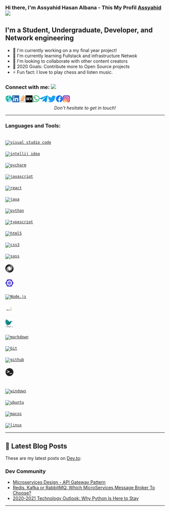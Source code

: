 ### Hi there, I'm Assyahid Hasan Albana - This My Profil [Assyahid][website] <img src="https://github.com/blackcater/blackcater/raw/master/images/Hi.gif" height="32" />

## I'm a Student, Undergraduate, Developer, and Network engineering

- 🔭 I'm currently working on a my final year project!
- 🌱 I'm currently learning Fullstack and infrastructure Netwok
- 👯 I'm looking to collaborate with other content creators
- 🥅 2020 Goals: Contribute more to Open Source projects
- ⚡ Fun fact: I love to play chess and listen music.

### Connect with me: <img src="https://media.giphy.com/media/LnQjpWaON8nhr21vNW/giphy.gif" height="32">

[<img align="left" alt="Assyahid" height="22px" src="./SocialLogo/Web.png" />][website]
[<img align="left" alt="Assyahid | LinkedIn" height="22px" src="./SocialLogo/LinkedIn.png" />][linkedin]
[<img align="left" alt="Assyahid | Stackoverflow" height="22px" src="./SocialLogo/StackOverflow.png" />][stackoverflow]
[<img align="left" alt="Assyahid | Dev" height="22px" src="./SocialLogo/Dev.png" />][dev]
[<img align="left" alt="Assyahid | Whatsapp" height="22px" src="./SocialLogo/WhatsApp.png" />][whatsapp]
[<img align="left" alt="Assyahid | Telegram" height="22px" src="./SocialLogo/Telegram.png" />][telegram]
[<img align="left" alt="Assyahid | Twitter" height="22px" src="./SocialLogo/Twitter.png" />][twitter]
[<img align="left" alt="Assyahid | Facebook" height="22px" src="./SocialLogo/Facebook.png" />][facebook]
[<img align="left" alt="Assyahid | Instagram" height="22px" src="./SocialLogo/Instagram.png" />][instagram]




<br />

<p align=center>
<em>Don't hesitate to get in touch!</em>
</p>

---

### Languages and Tools:

[<code>
<img alt="visual studio code" width="26px" src="https://img.icons8.com/fluent/240/000000/visual-studio-code-2019.png" />
</code>](https://code.visualstudio.com/)
[<code>
<img alt="intellij idea" width="26px" src="https://img.icons8.com/color/240/000000/intellij-idea.png" />
</code>](https://www.jetbrains.com/idea/)
[<code>
<img alt="pycharm" width="26px" src="https://img.icons8.com/color/240/000000/pycharm.png" />
</code>](https://www.jetbrains.com/pycharm/)
[<code>
<img alt="javascript" width="26px" src="https://img.icons8.com/color/240/000000/javascript.png" />
</code>](https://developer.mozilla.org/en-US/docs/Web/JavaScript)
[<code>
<img alt="react" width="26px" src="https://img.icons8.com/color/240/000000/react-native.png" />
</code>](https://reactjs.org/)
[<code>
<img alt="java" width="26px" src="https://img.icons8.com/color/240/000000/java-coffee-cup-logo.png">
</code>](https://docs.oracle.com/en/java/)
[<code>
<img alt="python" width="26px" src="https://img.icons8.com/color/240/000000/python.png">
</code>](https://www.python.org/)
[<code>
<img alt="typescript" width="26px" src="https://img.icons8.com/color/240/000000/typescript.png">
</code>](https://www.typescriptlang.org/)
[<code>
<img alt="html5" width="26px" src="https://img.icons8.com/color/240/000000/html-5.png">
</code>](https://developer.mozilla.org/en-US/docs/Web/HTML)
[<code>
<img alt="css3" width="26px" src="https://img.icons8.com/color/240/000000/css3.png">
</code>](https://developer.mozilla.org/en-US/docs/Web/CSS)
[<code>
<img alt="sass" width="26px" src="https://img.icons8.com/color/240/000000/sass.png">
</code>](https://sass-lang.com/)
[<code>
<img alt="json" width="26px" src="https://raw.githubusercontent.com/github/explore/80688e429a7d4ef2fca1e82350fe8e3517d3494d/topics/json/json.png">
</code>](https://www.json.org/json-en.html)
[<code>
<img alt="eslint" width="26px" src="https://raw.githubusercontent.com/github/explore/80688e429a7d4ef2fca1e82350fe8e3517d3494d/topics/eslint/eslint.png">
</code>](https://eslint.org/)
[<code>
<img alt="Node.js" width="26px" src="https://img.icons8.com/color/240/000000/nodejs.png">
</code>](https://nodejs.org/en/)
[<code>
<img alt="MySQL" width="26px" src="https://raw.githubusercontent.com/github/explore/80688e429a7d4ef2fca1e82350fe8e3517d3494d/topics/mysql/mysql.png">
</code>](https://dev.mysql.com/)
[<code>
<img alt="latex" width="26px" src="https://raw.githubusercontent.com/github/explore/80688e429a7d4ef2fca1e82350fe8e3517d3494d/topics/latex/latex.png">
</code>](https://www.latex-project.org/)
[<code>
<img alt="markdown" width="26px" src="https://img.icons8.com/ios-filled/100/000000/markdown.png">
</code>](https://www.markdownguide.org/)
[<code>
<img alt="Git" width="26px" src="https://img.icons8.com/color/240/000000/git.png">
</code>](https://git-scm.com/)
[<code>
<img alt="github" width="26px" src="https://img.icons8.com/ios-glyphs/240/000000/github.png">
</code>](https://github.com/)
[<code>
<img alt="terminal" width="26px" src="https://raw.githubusercontent.com/github/explore/80688e429a7d4ef2fca1e82350fe8e3517d3494d/topics/terminal/terminal.png">
</code>](https://docs.microsoft.com/en-us/windows/terminal/)
<br />
[<code>
<img alt="windows" width="26px" src="https://img.icons8.com/color/240/000000/windows-10.png">
</code>](https://www.microsoft.com/en-us/windows)
[<code>
<img alt="ubuntu" width="26px" src="https://img.icons8.com/color/96/000000/ubuntu--v1.png">
</code>](https://ubuntu.com/)
[<code>
<img alt="macos" width="26px" src="https://img.icons8.com/officel/160/000000/mac-logo.png">
</code>](https://developer.apple.com/macos/)
[<code>
<img alt="linux" width="26px" src="https://img.icons8.com/color/96/000000/linux.png">
</code>](https://www.kernel.org/)

---

## 📝 Latest Blog Posts

These are my latest posts on [Dev.to](https://dev.to/assyahid):


### Dev Community

<!-- DEVTO:START -->
- [Microservices Design - API Gateway Pattern](https://dev.to/assyahid/microservices-design-api-gateway-pattern-2dep)
- [Redis, Kafka or RabbitMQ: Which MicroServices Message Broker To Choose?](https://dev.to/assyahid/redis-kafka-or-rabbitmq-which-microservices-message-broker-to-choose-55k8)
- [2020-2021 Technology Outlook: Why Python Is Here to Stay](https://dev.to/assyahid/2020-2021-technology-outlook-why-python-is-here-to-stay-eb)
<!-- DEVTO:END -->

---


[website]: https://Assyahid.my.id
[linkedin]: https://www.linkedin.com/in/Assyahid
[medium]: https://medium.com/@assyahid
[stackoverflow]: https://stackoverflow.com/users/14781065/assyahid-hasan-albana
[dev]: https://dev.to/assyahid
[gmail]: mailto:assyahid98@gmail.com
[whatsapp]: https://wa.me/6281373207326
[telegram]: https://telegram.me/assyahidhasan
[twitter]: https://twitter.com/assyahidhasan
[facebook]: https://www.facebook.com/assyahidhasan
[instagram]: https://www.instagram.com/assyahidhasan

